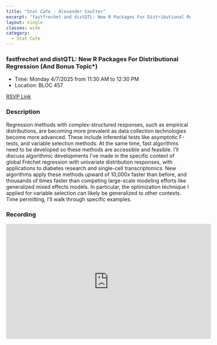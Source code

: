 ```yaml
---
title: "Stat Cafe - Alexander Coulter"
excerpt: "fastfrechet and distQTL: New R Packages For Distributional Regression (And Bonus Topic*)"
layout: single
classes: wide
category: 
  - Stat Cafe
---
```


<!--
<img src="https://github.com/jeroda7105/tamusgsa.github.io/blob/master/assets/images/stat_cafe/Arroyo_Mar_31_2025/IMG_2168.JPG?raw=true" alt="Header" width="315" style="float: right;"/> 
-->


### fastfrechet and distQTL: New R Packages For Distributional Regression (And Bonus Topic*)

- Time: Monday 4/7/2025 from 11:30 AM to 12:30 PM
- Location: BLOC 457


[RSVP Link](<https://urldefense.com/v3/__https://forms.gle/GyWwts7ceXCSX8eA6__;!!KwNVnqRv!ELYOtzEfr3kEmd6Dkhuylpg1Ukm36JIhA1Wwy27UED7bwUy07gFwmlDR-blHxRTzeP4GiAcna8dUBMpqsdel8w$>)

### Description
Regression methods with complex-structured responses, such as empirical distributions, are becoming more prevalent as data collection technologies become more advanced.  These include inferential tests like asymptotic F-tests, and variable selection methods.  At the same time, fast algorithms need to be developed so these methods are accessible and feasible.  I’ll discuss algorithmic developments I’ve made in the specific context of global Fréchet regression with univariate distribution responses, with applications to diabetes research and single-cell transcriptomics.  New algorithms apply these methods upward of 10,000x faster than before, and thousands of times faster than competing large-scale modeling efforts like generalized mixed effects models.  In particular, the optimization technique I applied for variable selection can likely be generalized to other contexts.  Time permitting, I’ll walk through specific examples.

<!--
### Presentation
<iframe src="https://drive.google.com/file/d/1tN9MfS-UIcedYkMafjpg1VxsRcSM0t8T/preview" width="640" height="480" allow="autoplay"></iframe>
-->

 
### Recording
<iframe width="560" height="315" src="https://www.youtube.com/embed/4k2Cp6_qF8w?si=KPxNBAuZWUIRiC9M" title="YouTube video player" frameborder="0" allow="accelerometer; autoplay; clipboard-write; encrypted-media; gyroscope; picture-in-picture; web-share" referrerpolicy="strict-origin-when-cross-origin" allowfullscreen></iframe>


<!--
### Gallery (with photos by Samantha Williams)

{% include gallery id="layouts_gallery" %}
-->
